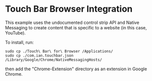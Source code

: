 # Touch Bar Browser Integration

This example uses the undocumented control strip API and Native Messaging to create content that is specific to a website (in this case, YouTube).

To install, run:

```
sudo cp ./Touch\ Bar\ for\ Browser /Applications/
sudo cp ./com.ian.touchbar.json /Library/Google/Chrome/NativeMessagingHosts/
```

then add the "Chrome-Extension" directory as an extension in Google Chrome.